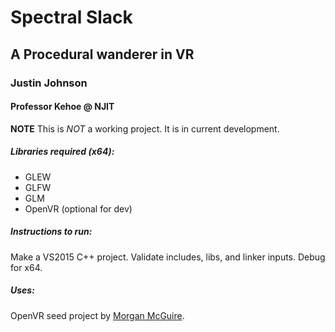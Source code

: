 # Spectral Slack
## A Procedural wanderer in VR
### Justin Johnson
#### Professor Kehoe @ NJIT

**NOTE** This is *NOT* a working project. It is in current development. 

##### Libraries required (x64):
* GLEW
* GLFW
* GLM
* OpenVR (optional for dev)

##### Instructions to run:

Make a VS2015 C++ project. Validate includes, libs, and linker inputs. Debug for x64.

##### Uses:

OpenVR seed project by [Morgan McGuire](http://casual-effects.blogspot.com/2016/03/opengl-sample-codeand-openvr-sample-code.html).